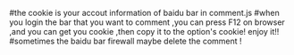 #the cookie is your accout information of baidu bar in comment.js
#when you login the bar that you want to comment ,you can press F12 on browser ,and you can get you cookie ,then copy it to the option's cookie! enjoy it!!
#sometimes the baidu bar firewall maybe delete the comment !
